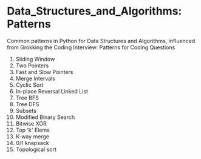 # Data_Structures_and_Algorithms: Patterns
 Common patterns in Python for Data Structures and Algorithms, influenced from Grokking the Coding Interview: Patterns for Coding Questions

 1. Sliding Window
 2. Two Pointers
 3. Fast and Slow Pointers
 4. Merge Intervals
 5. Cyclic Sort
 6. In-place Reversal Linked List
 7. Tree BFS
 8. Tree DFS
 9. Subsets
 10. Modified Binary Search
 11. Bitwise XOR
 12. Top 'k' Elems
 13. K-way merge
 14. 0/1 knapsack
 15. Topological sort 
